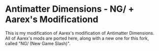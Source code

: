# Antimatter Dimensions - NG/ + Aarex's Modificationd
This is my modification of Aarex's modification of Antimatter Dimensions. All of Aarex's mods are ported here, along with a new one for this fork, called "NG/ (New Game Slash)".

